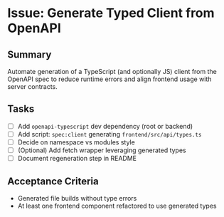 # Issue: Generate Typed Client from OpenAPI

## Summary
Automate generation of a TypeScript (and optionally JS) client from the OpenAPI spec to reduce runtime errors and align frontend usage with server contracts.

## Tasks
- [ ] Add `openapi-typescript` dev dependency (root or backend)
- [ ] Add script: `spec:client` generating `frontend/src/api/types.ts`
- [ ] Decide on namespace vs modules style
- [ ] (Optional) Add fetch wrapper leveraging generated types
- [ ] Document regeneration step in README

## Acceptance Criteria
- Generated file builds without type errors
- At least one frontend component refactored to use generated types
